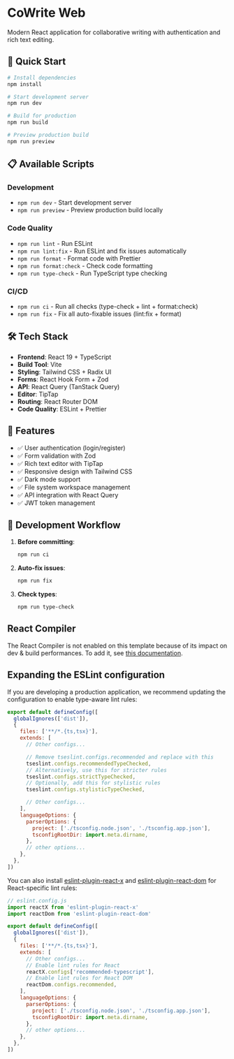 # CoWrite Web

Modern React application for collaborative writing with authentication and rich text editing.

## 🚀 Quick Start

```bash
# Install dependencies
npm install

# Start development server
npm run dev

# Build for production
npm run build

# Preview production build
npm run preview
```

## 📋 Available Scripts

### Development
- `npm run dev` - Start development server
- `npm run preview` - Preview production build locally

### Code Quality
- `npm run lint` - Run ESLint
- `npm run lint:fix` - Run ESLint and fix issues automatically
- `npm run format` - Format code with Prettier
- `npm run format:check` - Check code formatting
- `npm run type-check` - Run TypeScript type checking

### CI/CD
- `npm run ci` - Run all checks (type-check + lint + format:check)
- `npm run fix` - Fix all auto-fixable issues (lint:fix + format)

## 🛠 Tech Stack

- **Frontend**: React 19 + TypeScript
- **Build Tool**: Vite
- **Styling**: Tailwind CSS + Radix UI
- **Forms**: React Hook Form + Zod
- **API**: React Query (TanStack Query)
- **Editor**: TipTap
- **Routing**: React Router DOM
- **Code Quality**: ESLint + Prettier

## 📝 Features

- ✅ User authentication (login/register)
- ✅ Form validation with Zod
- ✅ Rich text editor with TipTap
- ✅ Responsive design with Tailwind CSS
- ✅ Dark mode support
- ✅ File system workspace management
- ✅ API integration with React Query
- ✅ JWT token management

## 🔧 Development Workflow

1. **Before committing**:
   ```bash
   npm run ci
   ```

2. **Auto-fix issues**:
   ```bash
   npm run fix
   ```

3. **Check types**:
   ```bash
   npm run type-check
   ```

## React Compiler

The React Compiler is not enabled on this template because of its impact on dev & build performances. To add it, see [this documentation](https://react.dev/learn/react-compiler/installation).

## Expanding the ESLint configuration

If you are developing a production application, we recommend updating the configuration to enable type-aware lint rules:

```js
export default defineConfig([
  globalIgnores(['dist']),
  {
    files: ['**/*.{ts,tsx}'],
    extends: [
      // Other configs...

      // Remove tseslint.configs.recommended and replace with this
      tseslint.configs.recommendedTypeChecked,
      // Alternatively, use this for stricter rules
      tseslint.configs.strictTypeChecked,
      // Optionally, add this for stylistic rules
      tseslint.configs.stylisticTypeChecked,

      // Other configs...
    ],
    languageOptions: {
      parserOptions: {
        project: ['./tsconfig.node.json', './tsconfig.app.json'],
        tsconfigRootDir: import.meta.dirname,
      },
      // other options...
    },
  },
])
```

You can also install [eslint-plugin-react-x](https://github.com/Rel1cx/eslint-react/tree/main/packages/plugins/eslint-plugin-react-x) and [eslint-plugin-react-dom](https://github.com/Rel1cx/eslint-react/tree/main/packages/plugins/eslint-plugin-react-dom) for React-specific lint rules:

```js
// eslint.config.js
import reactX from 'eslint-plugin-react-x'
import reactDom from 'eslint-plugin-react-dom'

export default defineConfig([
  globalIgnores(['dist']),
  {
    files: ['**/*.{ts,tsx}'],
    extends: [
      // Other configs...
      // Enable lint rules for React
      reactX.configs['recommended-typescript'],
      // Enable lint rules for React DOM
      reactDom.configs.recommended,
    ],
    languageOptions: {
      parserOptions: {
        project: ['./tsconfig.node.json', './tsconfig.app.json'],
        tsconfigRootDir: import.meta.dirname,
      },
      // other options...
    },
  },
])
```
